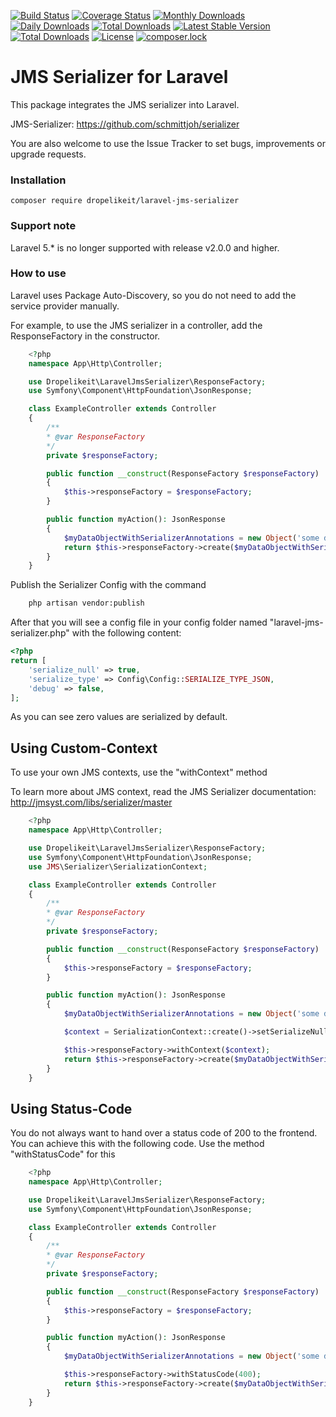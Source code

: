 [![Build Status](https://travis-ci.org/Dropelikeit/laravel-jms-serializer.svg?branch=master)](https://travis-ci.org/Dropelikeit/PriceCalculator)
[![Coverage Status](https://coveralls.io/repos/github/Dropelikeit/laravel-jms-serializer/badge.svg)](https://coveralls.io/github/Dropelikeit/laravel-jms-serializer)
[![Monthly Downloads](https://poser.pugx.org/dropelikeit/laravel-jms-serializer/d/monthly)](https://packagist.org/packages/dropelikeit/laravel-jms-serializer)
[![Daily Downloads](https://poser.pugx.org/dropelikeit/laravel-jms-serializer/d/daily)](https://packagist.org/packages/dropelikeit/laravel-jms-serializer)
[![Total Downloads](https://poser.pugx.org/dropelikeit/laravel-jms-serializer/downloads)](https://packagist.org/packages/dropelikeit/laravel-jms-serializer)
[![Latest Stable Version](https://poser.pugx.org/dropelikeit/laravel-jms-serializer/v/stable)](https://packagist.org/packages/dropelikeit/laravel-jms-serializer)
[![Total Downloads](https://poser.pugx.org/dropelikeit/laravel-jms-serializer/downloads)](https://packagist.org/packages/dropelikeit/laravel-jms-serializer)
[![License](https://poser.pugx.org/dropelikeit/laravel-jms-serializer/license)](https://packagist.org/packages/dropelikeit/laravel-jms-serializer)
[![composer.lock](https://poser.pugx.org/dropelikeit/laravel-jms-serializer/composerlock)](https://packagist.org/packages/dropelikeit/laravel-jms-serializer)

# JMS Serializer for Laravel

This package integrates the JMS serializer into Laravel.

JMS-Serializer: https://github.com/schmittjoh/serializer

You are also welcome to use the Issue Tracker to set bugs, improvements or upgrade requests.

### Installation

``` composer require dropelikeit/laravel-jms-serializer ```

### Support note
    
Laravel 5.* is no longer supported with release v2.0.0 and higher.

### How to use

Laravel uses Package Auto-Discovery, so you do not need to add the service provider manually. 

For example, to use the JMS serializer in a controller, add the ResponseFactory in the constructor.

```php
    <?php 
    namespace App\Http\Controller;

    use Dropelikeit\LaravelJmsSerializer\ResponseFactory;
    use Symfony\Component\HttpFoundation\JsonResponse;

    class ExampleController extends Controller 
    {
        /**
        * @var ResponseFactory  
        */
        private $responseFactory;

        public function __construct(ResponseFactory $responseFactory) 
        {
            $this->responseFactory = $responseFactory;
        }

        public function myAction(): JsonResponse
        {
            $myDataObjectWithSerializerAnnotations = new Object('some data');
            return $this->responseFactory->create($myDataObjectWithSerializerAnnotations);
        }
    }
```

Publish the Serializer Config with the command

```bash 
    php artisan vendor:publish
```

After that you will see a config file in your config folder named "laravel-jms-serializer.php" with the following content:


```php
<?php 
return [ 
    'serialize_null' => true,
    'serialize_type' => Config\Config::SERIALIZE_TYPE_JSON,
    'debug' => false,
];
```

As you can see zero values are serialized by default.

## Using Custom-Context

To use your own JMS contexts, use the "withContext" method

To learn more about JMS context, read the JMS Serializer documentation: http://jmsyst.com/libs/serializer/master

```php
    <?php 
    namespace App\Http\Controller;

    use Dropelikeit\LaravelJmsSerializer\ResponseFactory;
    use Symfony\Component\HttpFoundation\JsonResponse;
    use JMS\Serializer\SerializationContext;

    class ExampleController extends Controller 
    {
        /**
        * @var ResponseFactory  
        */
        private $responseFactory;

        public function __construct(ResponseFactory $responseFactory) 
        {
            $this->responseFactory = $responseFactory;
        }

        public function myAction(): JsonResponse
        {
            $myDataObjectWithSerializerAnnotations = new Object('some data');

            $context = SerializationContext::create()->setSerializeNull(true);

            $this->responseFactory->withContext($context);
            return $this->responseFactory->create($myDataObjectWithSerializerAnnotations);
        }
    }
```

## Using Status-Code

You do not always want to hand over a status code of 200 to the frontend. You can achieve this with the following code. Use the method "withStatusCode" for this

```php
    <?php 
    namespace App\Http\Controller;

    use Dropelikeit\LaravelJmsSerializer\ResponseFactory;
    use Symfony\Component\HttpFoundation\JsonResponse;

    class ExampleController extends Controller 
    {
        /**
        * @var ResponseFactory  
        */
        private $responseFactory;

        public function __construct(ResponseFactory $responseFactory) 
        {
            $this->responseFactory = $responseFactory;
        }

        public function myAction(): JsonResponse
        {
            $myDataObjectWithSerializerAnnotations = new Object('some data');

            $this->responseFactory->withStatusCode(400);
            return $this->responseFactory->create($myDataObjectWithSerializerAnnotations);
        }
    }
```



